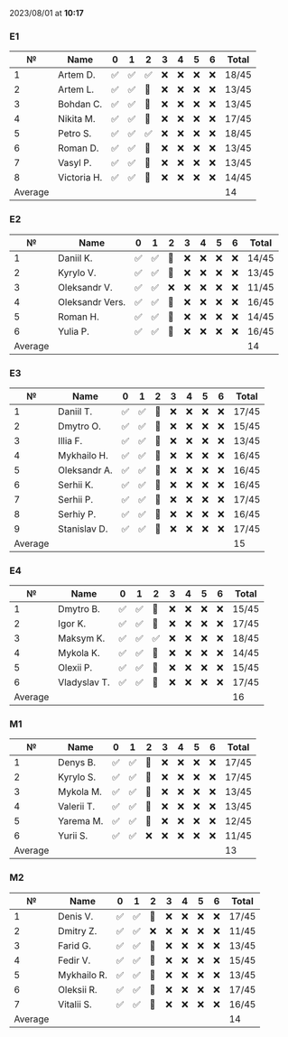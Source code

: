 2023/08/01 at **10:17**
### E1
|№|Name|0|1|2|3|4|5|6|Total|
|-----|-----|-----|-----|-----|-----|-----|-----|-----|-----|
|1|Artem D.|✅|✅|✅|❌|❌|❌|❌|18/45|
|2|Artem L.|✅|✅|🔄|❌|❌|❌|❌|13/45|
|3|Bohdan C.|✅|✅|🔄|❌|❌|❌|❌|13/45|
|4|Nikita M.|✅|✅|🔄|❌|❌|❌|❌|17/45|
|5|Petro S.|✅|✅|✅|❌|❌|❌|❌|18/45|
|6|Roman D.|✅|✅|🔄|❌|❌|❌|❌|13/45|
|7|Vasyl P.|✅|✅|🔄|❌|❌|❌|❌|13/45|
|8|Victoria H.|✅|✅|🔄|❌|❌|❌|❌|14/45|
|Average|||||||||14||
### E2
|№|Name|0|1|2|3|4|5|6|Total|
|-----|-----|-----|-----|-----|-----|-----|-----|-----|-----|
|1|Daniil K.|✅|✅|🔄|❌|❌|❌|❌|14/45|
|2|Kyrylo V.|✅|✅|🔄|❌|❌|❌|❌|13/45|
|3|Oleksandr V.|✅|✅|❌|❌|❌|❌|❌|11/45|
|4|Oleksandr Vers.|✅|✅|🔄|❌|❌|❌|❌|16/45|
|5|Roman H.|✅|✅|🔄|❌|❌|❌|❌|14/45|
|6|Yulia P.|✅|✅|🔄|❌|❌|❌|❌|16/45|
|Average|||||||||14||
### E3
|№|Name|0|1|2|3|4|5|6|Total|
|-----|-----|-----|-----|-----|-----|-----|-----|-----|-----|
|1|Daniil T.|✅|✅|🔄|❌|❌|❌|❌|17/45|
|2|Dmytro O.|✅|✅|🔄|❌|❌|❌|❌|15/45|
|3|Illia F.|✅|✅|🔄|❌|❌|❌|❌|13/45|
|4|Mykhailo H.|✅|✅|🔄|❌|❌|❌|❌|16/45|
|5|Oleksandr A.|✅|✅|🔄|❌|❌|❌|❌|16/45|
|6|Serhii K.|✅|✅|🔄|❌|❌|❌|❌|16/45|
|7|Serhii P.|✅|✅|🔄|❌|❌|❌|❌|17/45|
|8|Serhiy P.|✅|✅|🔄|❌|❌|❌|❌|16/45|
|9|Stanislav D.|✅|✅|🔄|❌|❌|❌|❌|17/45|
|Average|||||||||15||
### E4
|№|Name|0|1|2|3|4|5|6|Total|
|-----|-----|-----|-----|-----|-----|-----|-----|-----|-----|
|1|Dmytro B.|✅|✅|🔄|❌|❌|❌|❌|15/45|
|2|Igor K.|✅|✅|🔄|❌|❌|❌|❌|17/45|
|3|Maksym K.|✅|✅|✅|❌|❌|❌|❌|18/45|
|4|Mykola K.|✅|✅|🔄|❌|❌|❌|❌|14/45|
|5|Olexii P.|✅|✅|🔄|❌|❌|❌|❌|15/45|
|6|Vladyslav T.|✅|✅|🔄|❌|❌|❌|❌|17/45|
|Average|||||||||16||
### M1
|№|Name|0|1|2|3|4|5|6|Total|
|-----|-----|-----|-----|-----|-----|-----|-----|-----|-----|
|1|Denys B.|✅|✅|🔄|❌|❌|❌|❌|17/45|
|2|Kyrylo S.|✅|✅|🔄|❌|❌|❌|❌|17/45|
|3|Mykola M.|✅|✅|🔄|❌|❌|❌|❌|13/45|
|4|Valerii T.|✅|✅|🔄|❌|❌|❌|❌|13/45|
|5|Yarema M.|✅|✅|🔄|❌|❌|❌|❌|12/45|
|6|Yurii S.|✅|✅|❌|❌|❌|❌|❌|11/45|
|Average|||||||||13||
### M2
|№|Name|0|1|2|3|4|5|6|Total|
|-----|-----|-----|-----|-----|-----|-----|-----|-----|-----|
|1|Denis V.|✅|✅|🔄|❌|❌|❌|❌|17/45|
|2|Dmitry Z.|✅|✅|❌|❌|❌|❌|❌|11/45|
|3|Farid G.|✅|✅|🔄|❌|❌|❌|❌|13/45|
|4|Fedir V.|✅|✅|🔄|❌|❌|❌|❌|15/45|
|5|Mykhailo R.|✅|✅|🔄|❌|❌|❌|❌|13/45|
|6|Oleksii R.|✅|✅|🔄|❌|❌|❌|❌|17/45|
|7|Vitalii S.|✅|✅|🔄|❌|❌|❌|❌|16/45|
|Average|||||||||14||
